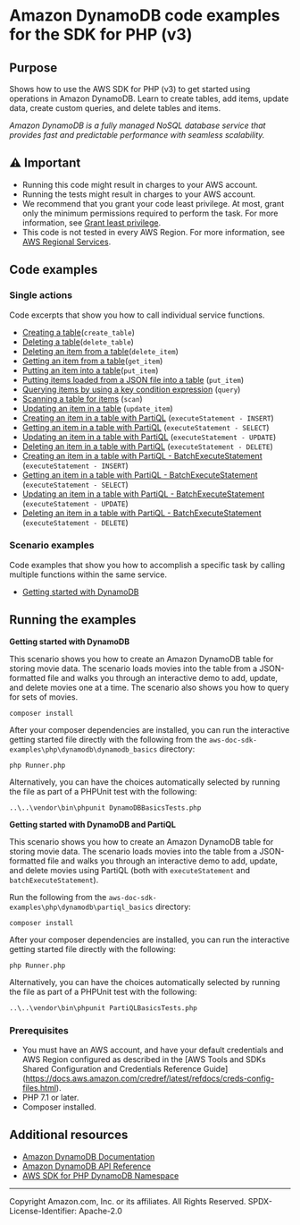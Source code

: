 # Amazon DynamoDB code examples for the SDK for PHP (v3)

## Purpose

Shows how to use the AWS SDK for PHP (v3) to get started using operations in Amazon DynamoDB. Learn to create tables, add
items, update data, create custom queries, and delete tables and items.

*Amazon DynamoDB is a fully managed NoSQL database service that provides fast and predictable performance with seamless
scalability.*

## ⚠️ Important
* Running this code might result in charges to your AWS account.
* Running the tests might result in charges to your AWS account.
* We recommend that you grant your code least privilege. 
At most, grant only the minimum permissions required to perform the task. 
For more information, see 
[Grant least privilege](https://docs.aws.amazon.com/IAM/latest/UserGuide/best-practices.html#grant-least-privilege).
* This code is not tested in every AWS Region. 
For more information, see 
[AWS Regional Services](https://aws.amazon.com/about-aws/global-infrastructure/regional-product-services).

## Code examples

### Single actions

Code excerpts that show you how to call individual service functions.

* [Creating a table](dynamodb_basics/GettingStartedWithDynamoDB.php)(`create_table`)
* [Deleting a table](DynamoDBService.php)(`delete_table`)
* [Deleting an item from a table](dynamodb_basics/GettingStartedWithDynamoDB.php)(`delete_item`)
* [Getting an item from a table](dynamodb_basics/GettingStartedWithDynamoDB.php)(`get_item`)
* [Putting an item into a table](dynamodb_basics/GettingStartedWithDynamoDB.php)(`put_item`)
* [Putting items loaded from a JSON file into a table](dynamodb_basics/GettingStartedWithDynamoDB.php)
  (`put_item`)
* [Querying items by using a key condition expression](dynamodb_basics/GettingStartedWithDynamoDB.php)
  (`query`)
* [Scanning a table for items](dynamodb_basics/GettingStartedWithDynamoDB.php)
  (`scan`)
* [Updating an item in a table](dynamodb_basics/GettingStartedWithDynamoDB.php)
  (`update_item`)
* [Creating an item in a table with PartiQL](partiql_basics/GettingStartedWithPartiQL.php)
  (`executeStatement - INSERT`)
* [Getting an item in a table with PartiQL](partiql_basics/GettingStartedWithPartiQL.php)
  (`executeStatement - SELECT`)
* [Updating an item in a table with PartiQL](partiql_basics/GettingStartedWithPartiQL.php)
  (`executeStatement - UPDATE`)
* [Deleting an item in a table with PartiQL](partiql_basics/GettingStartedWithPartiQL.php)
  (`executeStatement - DELETE`)
* [Creating an item in a table with PartiQL - BatchExecuteStatement](partiql_basics/GettingStartedWithPartiQLBatch.php)
  (`executeStatement - INSERT`)
* [Getting an item in a table with PartiQL - BatchExecuteStatement](partiql_basics/GettingStartedWithPartiQLBatch.php)
  (`executeStatement - SELECT`)
* [Updating an item in a table with PartiQL - BatchExecuteStatement](partiql_basics/GettingStartedWithPartiQLBatch.php)
  (`executeStatement - UPDATE`)
* [Deleting an item in a table with PartiQL - BatchExecuteStatement](partiql_basics/GettingStartedWithPartiQLBatch.php)
  (`executeStatement - DELETE`)

### Scenario examples

Code examples that show you how to accomplish a specific task by calling multiple functions within the same service.

* [Getting started with DynamoDB](dynamodb_basics/GettingStartedWithDynamoDB.php)

## Running the examples
**Getting started with DynamoDB**

This scenario shows you how to create an Amazon DynamoDB table for storing movie data. The scenario loads movies into
the table from a JSON-formatted file and walks you through an interactive demo to add, update, and delete movies one at
a time. The scenario also shows you how to query for sets of movies.

```
composer install
```

After your composer dependencies are installed, you can run the interactive getting started file directly with the
following from the `aws-doc-sdk-examples\php\dynamodb\dynamodb_basics` directory:

```
php Runner.php
```   

Alternatively, you can have the choices automatically selected by running the file as part of a PHPUnit test with the
following:

```
..\..\vendor\bin\phpunit DynamoDBBasicsTests.php
```

**Getting started with DynamoDB and PartiQL**

This scenario shows you how to create an Amazon DynamoDB table for storing movie data. The scenario loads movies into
the table from a JSON-formatted file and walks you through an interactive demo to add, update, and delete movies using
PartiQL (both with `executeStatement` and `batchExecuteStatement`).

Run the following from the `aws-doc-sdk-examples\php\dynamodb\partiql_basics` directory:

```
composer install
```

After your composer dependencies are installed, you can run the interactive getting started file directly with the
following:

```
php Runner.php
```   

Alternatively, you can have the choices automatically selected by running the file as part of a PHPUnit test with the
following:

```
..\..\vendor\bin\phpunit PartiQLBasicsTests.php
```

### Prerequisites

- You must have an AWS account, and have your default credentials and AWS Region configured as described in
the [AWS Tools and SDKs Shared Configuration and Credentials Reference Guide]
(https://docs.aws.amazon.com/credref/latest/refdocs/creds-config-files.html).
- PHP 7.1 or later.
- Composer installed.

## Additional resources

- [Amazon DynamoDB Documentation](https://docs.aws.amazon.com/dynamodb)
- [Amazon DynamoDB API Reference](https://docs.aws.amazon.com/amazondynamodb/latest/APIReference/API_Operations_Amazon_DynamoDB.html)
- [AWS SDK for PHP DynamoDB Namespace](https://docs.aws.amazon.com/aws-sdk-php/v3/api/namespace-Aws.DynamoDb.html)

---
Copyright Amazon.com, Inc. or its affiliates. All Rights Reserved.
SPDX-License-Identifier: Apache-2.0
